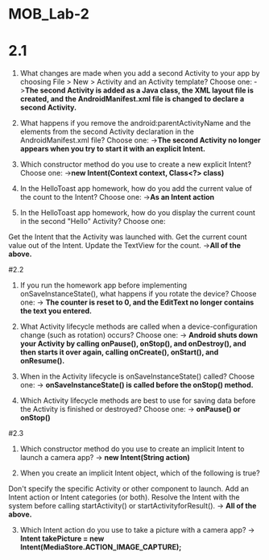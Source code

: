 # MOB_Lab-2
# 2.1
1. What changes are made when you add a second Activity to your app by choosing File > New > Activity and an Activity template? Choose one:
->**The second Activity is added as a Java class, the XML layout file is created, and the AndroidManifest.xml file is changed to declare a second Activity.**


2. What happens if you remove the android:parentActivityName and the <meta-data> elements from the second Activity declaration in the AndroidManifest.xml file? Choose one:
->**The second Activity no longer appears when you try to start it with an explicit Intent.**

  
3. Which constructor method do you use to create a new explicit Intent? Choose one:
->**new Intent(Context context, Class<?> class)**


4. In the HelloToast app homework, how do you add the current value of the count to the Intent? Choose one:
->**As an Intent action**


5. In the HelloToast app homework, how do you display the current count in the second "Hello" Activity? Choose one:

Get the Intent that the Activity was launched with.
Get the current count value out of the Intent.
Update the TextView for the count.
->**All of the above.**


#2.2

1. If you run the homework app before implementing onSaveInstanceState(), what happens if you rotate the device? Choose one:
-> **The counter is reset to 0, and the EditText no longer contains the text you entered.**


2. What Activity lifecycle methods are called when a device-configuration change (such as rotation) occurs? Choose one:
-> **Android shuts down your Activity by calling onPause(), onStop(), and onDestroy(), and then starts it over again, calling onCreate(), onStart(), and onResume().**


3. When in the Activity lifecycle is onSaveInstanceState() called? Choose one:
-> **onSaveInstanceState() is called before the onStop() method.**


4. Which Activity lifecycle methods are best to use for saving data before the Activity is finished or destroyed? Choose one:
-> **onPause() or onStop()**


#2.3

1. Which constructor method do you use to create an implicit Intent to launch a camera app?
-> **new Intent(String action)**


2. When you create an implicit Intent object, which of the following is true?

Don't specify the specific Activity or other component to launch.
Add an Intent action or Intent categories (or both).
Resolve the Intent with the system before calling startActivity() or startActivityforResult().
-> **All of the above.**


3. Which Intent action do you use to take a picture with a camera app?
-> **Intent takePicture = new Intent(MediaStore.ACTION_IMAGE_CAPTURE);**
